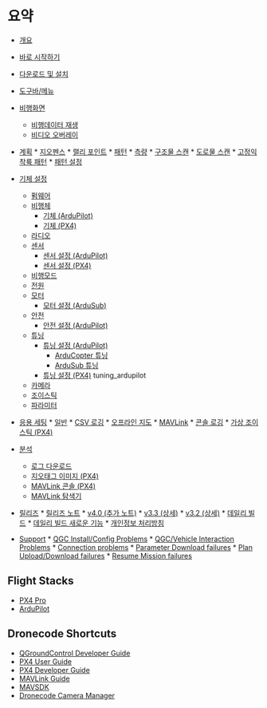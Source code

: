 # 요약

* [개요](README.md)
* [바로 시작하기](getting_started/quick_start.md)
* [다운로드 및 설치](getting_started/download_and_install.md)
* [도구바/메뉴](toolbar/toolbar.md)
* [비행화면](FlyView/FlyView.md) 
  * [비행데이터 재생](FlyView/replay_flight_data.md)
  * [비디오 오버레이](FlyView/VideoOverlay.md)
* [계획](PlanView/PlanView.md) * [지오펜스](PlanView/PlanGeoFence.md) * [랠리 포인트](PlanView/PlanRallyPoints.md) * [패턴](PlanView/Pattern.md) * [측량](PlanView/pattern_survey.md) * [구조물 스캔](PlanView/pattern_structure_scan_v2.md) * [도로물 스캔](PlanView/pattern_corridor_scan.md) * [고정익 착륙 패턴](PlanView/pattern_fixed_wing_landing.md) * [패턴 설정](PlanView/PatternPresets.md)
* [기체 설정](SetupView/SetupView.md) 
  * [펌웨어](SetupView/Firmware.md)
  * [비행체](SetupView/Airframe.md) 
    * [기체 (ArduPilot)](SetupView/airframe_ardupilot.md)
    * [기체 (PX4)](SetupView/airframe_px4.md)
  * [라디오](SetupView/Radio.md)
  * [센서](SetupView/Sensors.md) 
    * [센서 설정 (ArduPilot)](SetupView/sensors_ardupilot.md)
    * [센서 설정 (PX4)](SetupView/sensors_px4.md)
  * [비행모드](SetupView/FlightModes.md)
  * [전원](SetupView/Power.md)
  * [모터](SetupView/Motors.md) 
    * [모터 설정 (ArduSub)](SetupView/Motors_ardusub.md)
  * [안전](SetupView/Safety.md) 
    * [안전 설정 (ArduPilot)](SetupView/safety_ardupilot.md)
  * [튜닝](SetupView/Tuning.md) 
    * [튜닝 설정 (ArduPilot)](SetupView/tuning_ardupilot.md) 
      * [ArduCopter 튜닝](SetupView/tuning_arducopter.md)
      * [ArduSub 튜닝](SetupView/tuning_ardusub.md)
    * [튜닝 설정 (PX4)](SetupView/tuning_px4.md) tuning_ardupilot
  * [카메라](SetupView/Camera.md)
  * [조이스틱](SetupView/Joystick.md)
  * [파라미터](SetupView/Parameters.md)
* [응용 세팅](SettingsView/SettingsView.md) * [일반](SettingsView/General.md) * [CSV 로깅](SettingsView/csv.md) * [오프라인 지도](SettingsView/OfflineMaps.md) * [MAVLink](SettingsView/MAVLink.md) * [콘솔 로깅](SettingsView/console_logging.md) * [가상 조이스틱 (PX4)](SettingsView/VirtualJoystick.md)
* [분석](analyze_view/README.md) 
  * [로그 다운로드](analyze_view/log_download.md)
  * [지오태그 이미지 (PX4)](analyze_view/geotag_images.md)
  * [MAVLink 콘솔 (PX4)](analyze_view/mavlink_console.md)
  * [MAVLink 탐색기](analyze_view/mavlink_inspector.md)

* [릴리즈](releases/README.md) * [릴리즈 노트](releases/release_notes.md) * [v4.0 (추가 노트)](releases/stable_v4.0_additional.md) * [v3.3 (상세)](releases/stable_v3.3_long.md) * [v3.2 (상세)](releases/stable_v3.2_long.md) * [데일리 빌드](releases/daily_builds.md) * [데일리 빌드 새로운 기능](releases/daily_build_new_features.md) * [개인정보 처리방침](releases/privacy_policy.md)

* [Support](Support/Support.md) * [QGC Install/Config Problems](Support/troubleshooting_qgc.md) * [QGC/Vehicle Interaction Problems](Support/CommonProblems.md) * [Connection problems](Support/VehicleConnection.md) * [Parameter Download failures](Support/ParameterDownload.md) * [Plan Upload/Download failures](Support/PlanUploadDownload.md) * [Resume Mission failures](Support/ResumeMission.md)

## Flight Stacks

* [PX4 Pro](https://docs.px4.io/en/)
* [ArduPilot](http://ardupilot.org/)

## Dronecode Shortcuts

* [QGroundControl Developer Guide](https://dev.qgroundcontrol.com/en/)
* [PX4 User Guide](https://docs.px4.io/en/)
* [PX4 Developer Guide](https://dev.px4.io/en/)
* [MAVLink Guide](https://mavlink.io/en/)
* [MAVSDK](https://mavsdk.mavlink.io/)
* [Dronecode Camera Manager](https://camera-manager.dronecode.org/en/)